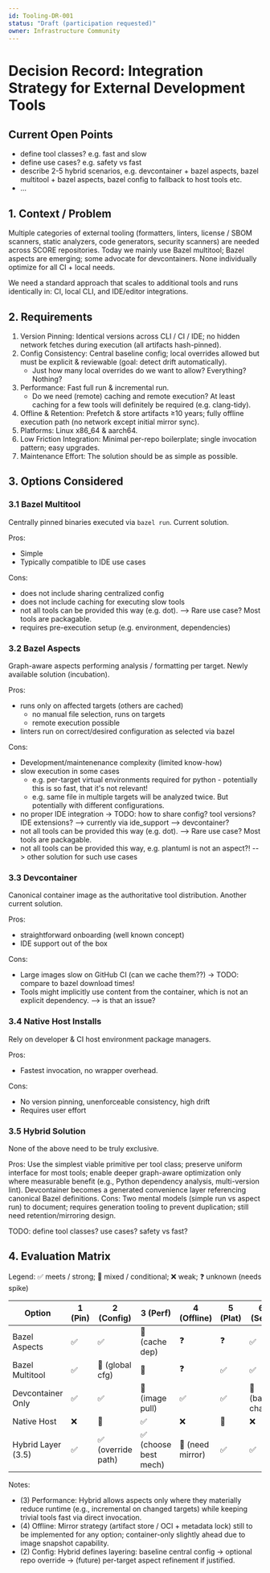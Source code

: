 ```yaml
---
id: Tooling-DR-001
status: "Draft (participation requested)"
owner: Infrastructure Community
---
```


# Decision Record: Integration Strategy for External Development Tools

## Current Open Points

* define tool classes? e.g. fast and slow
* define use cases? e.g. safety vs fast
* describe 2-5 hybrid scenarios, e.g. devcontainer + bazel aspects, bazel multitool + bazel aspects, bazel config to fallback to host tools etc.
* ...


## 1. Context / Problem
Multiple categories of external tooling (formatters, linters, license / SBOM scanners,
static analyzers, code generators, security scanners) are needed across SCORE
repositories. Today we mainly use Bazel multitool; Bazel aspects are emerging; some advocate for devcontainers. None individually optimize for all CI + local needs.

We need a standard approach that scales to additional tools and runs identically in:
CI, local CLI, and IDE/editor integrations.

## 2. Requirements
1. Version Pinning: Identical versions across CLI / CI / IDE; no hidden network fetches during execution (all artifacts hash-pinned).
2. Config Consistency: Central baseline config; local overrides allowed but must be explicit & reviewable (goal: detect drift automatically).
    * Just how many local overrides do we want to allow? Everything? Nothing?
3. Performance: Fast full run & incremental run.
    * Do we need (remote) caching and remote execution? At least caching for a few tools will definitely be required (e.g. clang-tidy).
4. Offline & Retention: Prefetch & store artifacts ≥10 years; fully offline execution path (no network except initial mirror sync).
5. Platforms: Linux x86_64 & aarch64.
6. Low Friction Integration: Minimal per-repo boilerplate; single invocation pattern; easy upgrades.
7. Maintenance Effort: The solution should be as simple as possible.

## 3. Options Considered

### 3.1 Bazel Multitool
Centrally pinned binaries executed via `bazel run`. Current solution.

Pros:
* Simple
* Typically compatible to IDE use cases

Cons:
* does not include sharing centralized config
* does not include caching for executing slow tools
* not all tools can be provided this way (e.g. dot). --> Rare use case? Most tools are packagable.
* requires pre-execution setup (e.g. environment, dependencies)

### 3.2 Bazel Aspects
Graph-aware aspects performing analysis / formatting per target. Newly available solution (incubation).

Pros:
* runs only on affected targets (others are cached)
  * no manual file selection, runs on targets
  * remote execution possible
* linters run on correct/desired configuration as selected via bazel

Cons:
* Development/maintenenance complexity (limited know-how)
* slow execution in some cases
  * e.g. per-target virtual environments required for python - potentially this is so fast, that it's not relevant!
  * e.g. same file in multiple targets will be analyzed twice. But potentially with different configurations.
* no proper IDE integration -> TODO: how to share config? tool versions? IDE extensions? --> currently via ide_support --> devcontainer?
* not all tools can be provided this way (e.g. dot). --> Rare use case? Most tools are packagable.
* not all tools can be provided this way, e.g. plantuml is not an aspect?! --> other solution for such use cases

### 3.3 Devcontainer
Canonical container image as the authoritative tool distribution. Another current solution.

Pros:
* straightforward onboarding (well known concept)
* IDE support out of the box

Cons:
* Large images slow on GitHub CI (can we cache them??) -> TODO: compare to bazel download times!
* Tools might implicitly use content from the container, which is not an explicit dependency. --> is that an issue?

### 3.4 Native Host Installs
Rely on developer & CI host environment package managers.

Pros:
* Fastest invocation, no wrapper overhead.

Cons:
* No version pinning, unenforceable consistency, high drift
* Requires user effort

### 3.5 Hybrid Solution
None of the above need to be truly exclusive.

Pros: Use the simplest viable primitive per tool class; preserve uniform interface for most tools; enable deeper graph-aware optimization only where measurable benefit (e.g., Python dependency analysis, multi-version lint). Devcontainer becomes a generated convenience layer referencing canonical Bazel definitions.
Cons: Two mental models (simple run vs aspect run) to document; requires generation tooling to prevent duplication; still need retention/mirroring design.

TODO: define tool classes? use cases? safety vs fast?

## 4. Evaluation Matrix
Legend: ✅ meets / strong; 🤔 mixed / conditional; ❌ weak; ❓ unknown (needs spike)

| Option             | 1 (Pin) | 2 (Config) | 3 (Perf) | 4 (Offline) | 5 (Plat) | 6 (Sec) | 7 (Friction) | 8 (Maint) |
| ------------------ | ------- | --------- | -------- | ----------- | -------- | ------- | ------------ | --------- |
| Bazel Aspects      | ✅ | ✅ | 🤔 (cache dep) | ❓ | ❓ | ✅ | 🤔 | 🤔 (authoring cost) |
| Bazel Multitool    | ✅ | 🤔 (global cfg) | 🤔 | ❓ | ✅ | ✅ | ✅ | ✅ |
| Devcontainer Only  | ✅ | ✅ | 🤔 (image pull) | ✅ | ✅ | 🤔 (base chain) | ✅ | ✅ |
| Native Host        | ❌ | 🤔 | ✅ | ❌ | 🤔 | ❌ | ❌ | ❌ |
| Hybrid Layer (3.5) | ✅ | ✅ (override path) | ✅ (choose best mech) | 🤔 (need mirror) | ✅ | ✅ | ✅ | ✅ |

Notes:
* (3) Performance: Hybrid allows aspects only where they materially reduce runtime (e.g., incremental on changed targets) while keeping trivial tools fast via direct invocation.
* (4) Offline: Mirror strategy (artifact store / OCI + metadata lock) still to be implemented for any option; container-only slightly ahead due to image snapshot capability.
* (2) Config: Hybrid defines layering: baseline central config -> optional repo override -> (future) per-target aspect refinement if justified.
